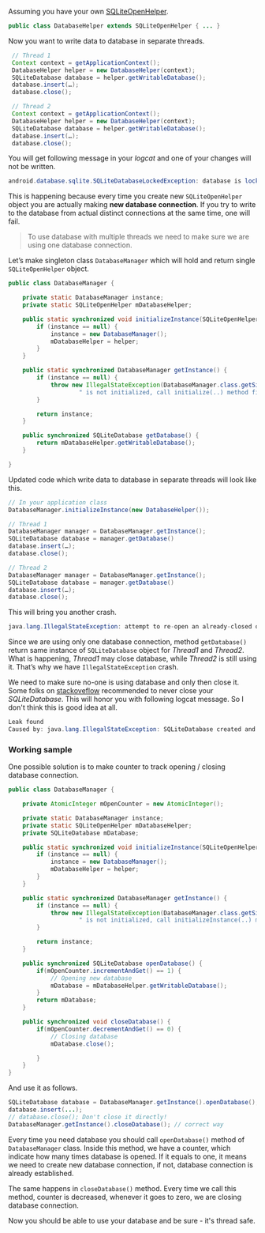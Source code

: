 Assuming you have your own [SQLiteOpenHelper](http://developer.android.com/reference/android/database/sqlite/SQLiteOpenHelper.html).

```java
public class DatabaseHelper extends SQLiteOpenHelper { ... }
```

Now you want to write data to database in separate threads.

```java
 // Thread 1
 Context context = getApplicationContext();
 DatabaseHelper helper = new DatabaseHelper(context);
 SQLiteDatabase database = helper.getWritableDatabase();
 database.insert(…);
 database.close();

 // Thread 2
 Context context = getApplicationContext();
 DatabaseHelper helper = new DatabaseHelper(context);
 SQLiteDatabase database = helper.getWritableDatabase();
 database.insert(…);
 database.close();
```

You will get following message in your *logcat* and one of your changes will not be written.

```java
android.database.sqlite.SQLiteDatabaseLockedException: database is locked (code 5)
```

This is happening because every time you create new `SQLiteOpenHelper` object you are actually making **new database connection**. If you try to write to the database from actual distinct connections at the same time, one will fail.

>To use database with multiple threads we need to make sure we are using one database connection.

Let’s make singleton class `DatabaseManager` which will hold and return single `SQLiteOpenHelper` object.

```java
public class DatabaseManager {

    private static DatabaseManager instance;
    private static SQLiteOpenHelper mDatabaseHelper;

    public static synchronized void initializeInstance(SQLiteOpenHelper helper) {
        if (instance == null) {
            instance = new DatabaseManager();
            mDatabaseHelper = helper;
        }
    }

    public static synchronized DatabaseManager getInstance() {
        if (instance == null) {
            throw new IllegalStateException(DatabaseManager.class.getSimpleName() +
                    " is not initialized, call initialize(..) method first.");
        }

        return instance;
    }

    public synchronized SQLiteDatabase getDatabase() {
        return mDatabaseHelper.getWritableDatabase();
    }

}
```

Updated code which write data to database in separate threads will look like this.

```java
// In your application class
DatabaseManager.initializeInstance(new DatabaseHelper());

// Thread 1
DatabaseManager manager = DatabaseManager.getInstance();
SQLiteDatabase database = manager.getDatabase()
database.insert(…);
database.close();

// Thread 2
DatabaseManager manager = DatabaseManager.getInstance();
SQLiteDatabase database = manager.getDatabase()
database.insert(…);
database.close();
```

This will bring you another crash.

```java
java.lang.IllegalStateException: attempt to re-open an already-closed object: SQLiteDatabase
```

Since we are using only one database connection, method `getDatabase()` return same instance of `SQLiteDatabase` object for *Thread1* and *Thread2*. What is happening, *Thread1* may close database, while *Thread2* is still using it. That’s why we have `IllegalStateException` crash.

We need to make sure no-one is using database and only then close it. Some folks on [stackoveflow](http://stackoverflow.com/) recommended to never close your *SQLiteDatabase*. This will honor you with following logcat message. So I don't think this is good idea at all.

```java
Leak found
Caused by: java.lang.IllegalStateException: SQLiteDatabase created and never closed
```

### Working sample

One possible solution is to make counter to track opening / closing database connection.

```java
public class DatabaseManager {

    private AtomicInteger mOpenCounter = new AtomicInteger();

    private static DatabaseManager instance;
    private static SQLiteOpenHelper mDatabaseHelper;
    private SQLiteDatabase mDatabase;

    public static synchronized void initializeInstance(SQLiteOpenHelper helper) {
        if (instance == null) {
            instance = new DatabaseManager();
            mDatabaseHelper = helper;
        }
    }

    public static synchronized DatabaseManager getInstance() {
        if (instance == null) {
            throw new IllegalStateException(DatabaseManager.class.getSimpleName() +
                    " is not initialized, call initializeInstance(..) method first.");
        }

        return instance;
    }

    public synchronized SQLiteDatabase openDatabase() {
        if(mOpenCounter.incrementAndGet() == 1) {
            // Opening new database
            mDatabase = mDatabaseHelper.getWritableDatabase();
        }
        return mDatabase;
    }

    public synchronized void closeDatabase() {
        if(mOpenCounter.decrementAndGet() == 0) {
            // Closing database
            mDatabase.close();

        }
    }
}
```

And use it as follows.

```java
SQLiteDatabase database = DatabaseManager.getInstance().openDatabase();
database.insert(...);
// database.close(); Don't close it directly!
DatabaseManager.getInstance().closeDatabase(); // correct way
```

Every time you need database you should call `openDatabase()` method of `DatabaseManager` class. Inside this method, we have a counter, which indicate how many times database is opened. If it equals to one, it means we need to create new database connection, if not, database connection is already established.

The same happens in `closeDatabase()` method. Every time we call this method, counter is decreased, whenever it goes to zero, we are closing database connection.

Now you should be able to use your database and be sure - it's thread safe.
